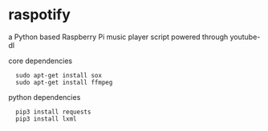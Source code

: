 # raspotify
a Python based Raspberry Pi music player script powered through youtube-dl

core dependencies
```
  sudo apt-get install sox
  sudo apt-get install ffmpeg
```
  
python dependencies
```
  pip3 install requests
  pip3 install lxml
```
